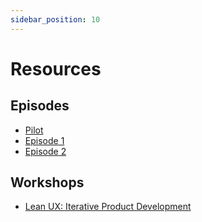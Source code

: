 ```yaml
---
sidebar_position: 10
---
```


# Resources

## Episodes

- [Pilot](https://docs.google.com/presentation/d/1rOSQp4Jb2JrHJH2YvCeQJCOLzLZxWZMNlDh8l5PKKes/edit#slide=id.gc078a9810a_1_5)
- [Episode 1](https://docs.google.com/presentation/d/1ZffZYCtPID-35FkYxFxCWA-1OL-lTvSSk-6qyAANBcU/edit#slide=id.p)
- [Episode 2](https://docs.google.com/presentation/d/1gfwY8IbYvDZcLUCyDmf6kl-KFR8LYYMxtuQfi9oJ4E0/edit#slide=id.p)

## Workshops

- [Lean UX: Iterative Product Development](https://drive.google.com/file/d/1tDS4tubgm6eTFA_fj1ABwvMVGFQAadx4/view?usp=sharing)
